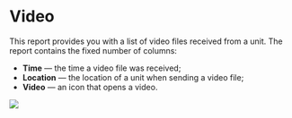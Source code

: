 # Video

This report provides you with a list of video files received from a unit. The report contains the fixed number of columns:

* **Time** — the time a video file was received;
* **Location** — the location of a unit when sending a video file;
* **Video** — an icon that opens a video.

![](https://docs.wialon.com/en/hosting/_media/tables/video.png)

